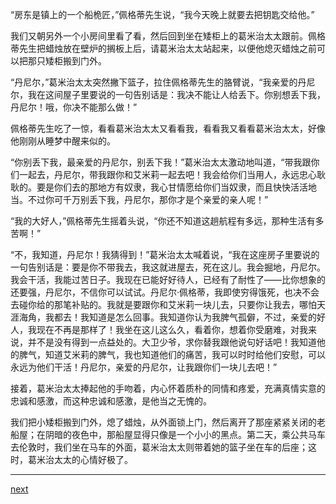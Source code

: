 
“房东是镇上的一个船桅匠，”佩格蒂先生说，“我今天晚上就要去把钥匙交给他。”

我们又朝另外一个小房间里看了看，然后回到坐在矮柜上的葛米治太太跟前。佩格蒂先生把蜡烛放在壁炉的搁板上后，请葛米治太太站起来，以便他熄灭蜡烛之前可以把那只矮柜搬到门外。

“丹尼尔，”葛米治太太突然撇下篮子，拉住佩格蒂先生的胳臂说，“我亲爱的丹尼尔，我在这间屋子里要说的一句告别话是：我决不能让人给丢下。你别想丢下我，丹尼尔！哦，你决不能那么做！”

佩格蒂先生吃了一惊，看看葛米治太太又看看我，看看我又看看葛米治太太，好像他刚刚从睡梦中醒来似的。

“你别丢下我，最亲爱的丹尼尔，别丢下我！”葛米治太太激动地叫道，“带我跟你们一起去，丹尼尔，带我跟你和艾米莉一起去吧！我会给你们当用人，永远忠心耿耿的。要是你们去的那地方有奴隶，我心甘情愿给你们当奴隶，而且快快活活地当。不过你可千万别丢下我，丹尼尔，那你才是个亲爱的亲人呢！”

“我的大好人，”佩格蒂先生摇着头说，“你还不知道这趟航程有多远，那种生活有多苦啊！”

“不，我知道，丹尼尔！我猜得到！”葛米治太太喊着说，“我在这座房子里要说的一句告别话是：要是你不带我去，我这就进屋去，死在这儿。我会掘地，丹尼尔。我会干活，我能过苦日子。我现在已能好好待人，已经有了耐性了——比你想象的还要强，丹尼尔，不信你可以试试。丹尼尔·佩格蒂，我即使穷得饿死，也决不会去碰你给的那笔补贴的。我就是要跟你和艾米莉一块儿去，只要你让我去，哪怕天涯海角，我都去！我知道是怎么回事。我知道你认为我脾气孤僻，不过，亲爱的好人，我现在不再是那样了！我坐在这儿这么久，看着你，想着你受磨难，对我来说，并不是没有得到一点益处的。大卫少爷，求你替我跟他说句好话吧！我知道他的脾气，知道艾米莉的脾气，我也知道他们的痛苦，我可以时时给他们安慰，可以永远为他们干活！丹尼尔，亲爱的丹尼尔，让我跟你们一块儿去吧！”

接着，葛米治太太捧起他的手吻着，内心怀着质朴的同情和疼爱，充满真情实意的忠诚和感激，而这种忠诚和感激，是他当之无愧的。

我们把小矮柜搬到门外，熄了蜡烛，从外面锁上门，然后离开了那座紧紧关闭的老船屋；在阴暗的夜色中，那船屋显得只像是一个小小的黑点。第二天，乘公共马车去伦敦时，我们坐在马车的外面，葛米治太太则带着她的篮子坐在车的后座；这时，葛米治太太的心情好极了。

* * *

[next](page653)